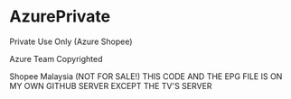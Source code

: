 # AzurePrivate
Private Use Only (Azure Shopee)

Azure Team Copyrighted

Shopee Malaysia
(NOT FOR SALE!)
THIS CODE AND THE EPG FILE IS ON MY OWN GITHUB SERVER EXCEPT THE TV'S SERVER
